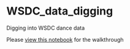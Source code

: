 # WSDC_data_digging
Digging into WSDC dance data

Please [view this notebook](https://github.com/ThomasMAhern/Juxtapositonal-Contiguity-at-Scale--JCAS-/blob/main/GonkulatorIGAWTG.ipynb) for the walkthrough
